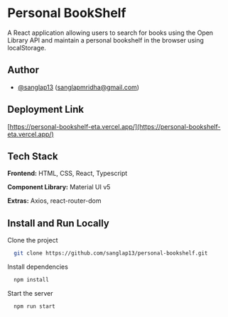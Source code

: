 # Personal BookShelf

A React application allowing users to search for books using the Open Library API and maintain a personal bookshelf in the browser using localStorage.

## Author

- [@sanglap13](https://github.com/sanglap13)
  (sanglapmridha@gmail.com)

## Deployment Link

[https://personal-bookshelf-eta.vercel.app/](https://personal-bookshelf-eta.vercel.app/)

## Tech Stack

**Frontend:** HTML, CSS, React, Typescript

**Component Library:** Material UI v5

**Extras:** Axios, react-router-dom

## Install and Run Locally

Clone the project

```bash
  git clone https://github.com/sanglap13/personal-bookshelf.git
```

Install dependencies

```bash
  npm install
```

Start the server

```bash
  npm run start
```
